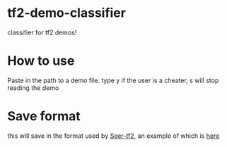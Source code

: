 # tf2-demo-classifier

classifier for tf2 demos!

# How to use
Paste in the path to a demo file.
type y if the user is a cheater, s will stop reading the demo

# Save format
this will save in the format used by [Seer-tf2](https://github.com/harvey298/seer-tf2), an example of which is [here](https://github.com/harvey298/seer-tf2/blob/master/examples/label.toml)
